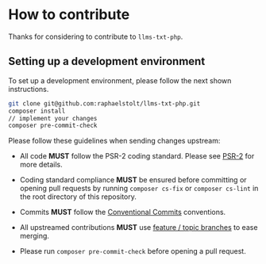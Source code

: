 # How to contribute

Thanks for considering to contribute to `llms-txt-php`.

## Setting up a development environment

To set up a development environment, please follow the next shown instructions.

```bash
git clone git@github.com:raphaelstolt/llms-txt-php.git
composer install
// implement your changes
composer pre-commit-check
```

Please follow these guidelines when sending changes upstream:

- All code __MUST__ follow the PSR-2 coding standard. Please see [PSR-2](http://www.php-fig.org/psr/psr-2/) for more details.

- Coding standard compliance __MUST__ be ensured before committing or opening pull requests by running `composer cs-fix` or `composer cs-lint` in the root directory of this repository.

- Commits __MUST__ follow the [Conventional Commits](https://t.co/RF2z4M3jSo) conventions.

- All upstreamed contributions __MUST__ use [feature / topic branches](https://git-scm.com/book/en/v2/Git-Branching-Branching-Workflows) to ease merging.

- Please run `composer pre-commit-check` before opening a pull request.
